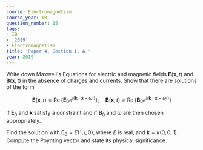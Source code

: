 ```yaml
---
course: Electromagnetism
course_year: IB
question_number: 15
tags:
- IB
- '2019'
- Electromagnetism
title: 'Paper 4, Section I, A '
year: 2019
---
```




Write down Maxwell's Equations for electric and magnetic fields $\mathbf{E}(\mathbf{x}, t)$ and $\mathbf{B}(\mathbf{x}, t)$ in the absence of charges and currents. Show that there are solutions of the form

$$\mathbf{E}(\mathbf{x}, t)=\operatorname{Re}\left\{\mathbf{E}_{0} e^{i(\mathbf{k} \cdot \mathbf{x}-\omega t)}\right\}, \quad \mathbf{B}(\mathbf{x}, t)=\operatorname{Re}\left\{\mathbf{B}_{0} e^{i(\mathbf{k} \cdot \mathbf{x}-\omega t)}\right\}$$

if $\mathbf{E}_{0}$ and $\mathbf{k}$ satisfy a constraint and if $\mathbf{B}_{0}$ and $\omega$ are then chosen appropriately.

Find the solution with $\mathbf{E}_{0}=E(1, i, 0)$, where $E$ is real, and $\mathbf{k}=k(0,0,1)$. Compute the Poynting vector and state its physical significance.